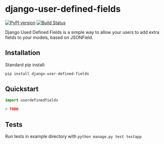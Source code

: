 # django-user-defined-fields

[![PyPI version](https://badge.fury.io/py/django-user-defined-fields.svg)](https://badge.fury.io/py/django-user-defined-fields)
[![Build Status](https://travis-ci.org/uptick/django-user-defined-fields.svg?branch=master)](https://travis-ci.org/uptick/django-user-defined-fields)

Django Used Defined Fields is a simple way to allow your users to add extra fields to your models, based on JSONField.


## Installation

Standard pip install:

```bash
pip install django-user-defined-fields
```


## Quickstart

```python
import userdefinedfields

# TODO
```

## Tests
Run tests in example directory with `python manage.py test testapp`
